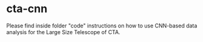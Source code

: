 # cta-cnn

Please find inside folder "code" instructions on how to use CNN-based data analysis for the Large Size Telescope of CTA.
